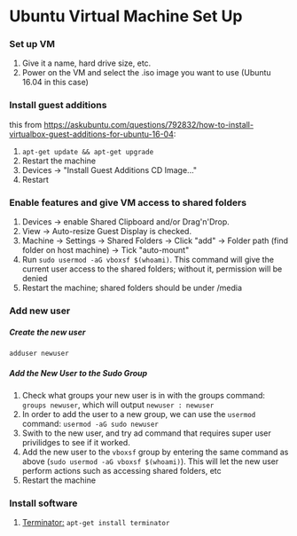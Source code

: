 # Ubuntu Virtual Machine Set Up

### Set up VM
1. Give it a name, hard drive size, etc.
2. Power on the VM and select the .iso image you want to use (Ubuntu 16.04 in this case)

### Install guest additions

this from https://askubuntu.com/questions/792832/how-to-install-virtualbox-guest-additions-for-ubuntu-16-04:

1. `apt-get update && apt-get upgrade`
2. Restart the machine
3. Devices -> "Install Guest Additions CD Image..."
4. Restart 

### Enable features and give VM access to shared folders 

1. Devices -> enable Shared Clipboard and/or Drag'n'Drop.
2. View -> Auto-resize Guest Display is checked.
3. Machine -> Settings -> Shared Folders -> Click "add" -> Folder path (find folder on host machine) -> Tick "auto-mount"
4. Run `sudo usermod -aG vboxsf $(whoami)`. This command will give the current user access to the shared folders; without it, permission will be denied 
5. Restart the machine; shared folders should be under /media

### Add new user 

##### Create the new user 
`adduser newuser`

##### Add the New User to the Sudo Group
1. Check what groups your new user is in with the groups command: `groups newuser`, which will output `newuser : newuser`
2. In order to add the user to a new group, we can use the `usermod` command: `usermod -aG sudo newuser`
3. Swith to the new user, and try ad command that requires super user privilidges to see if it worked. 
4. Add the new user to the `vboxsf` group by entering  the same command as above (`sudo usermod -aG vboxsf $(whoami)`). This will let the new user perform actions such as accessing shared folders, etc
5. Restart the machine

### Install software 
1. [Terminator:](https://www.tecmint.com/terminator-a-linux-terminal-emulator-to-manage-multiple-terminal-windows/) `apt-get install terminator`
